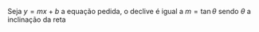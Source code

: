 Seja $y=mx+b$ a equação pedida, o declive é igual a $m=\tan{\theta}$ sendo $\theta$ a inclinação da reta